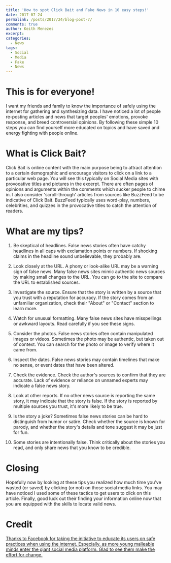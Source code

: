 ```yaml
---
title: 'How to spot Click Bait and Fake News in 10 easy steps!'
date: 2017-07-24
permalink: /posts/2017/24/blog-post-7/
comments: true
author: Keith Menezes
excerpt:
categories:
  - News
tags:
  - Social
  - Media
  - Fake
  - News
---
```


# This is for everyone!
I want my friends and family to know the importance of safely using the internet for gathering and synthesizing data. I have noticed a lot of people re-posting articles and news that target peoples' emotions, provoke response, and breed controversial opinions. By following these simple 10 steps you can find yourself more educated on topics and have saved and energy fighting with people online.

# What is Click Bait?
Click Bait is online content with the main purpose being to attract attention to a certain demographic and encourage visitors to click on a link to a particular web page. You will see this typically on Social Media sites with provocative titles and pictures in the excerpt. There are often pages of opinions and arguments within the comments which sucker people to chime in. I also consider 'scroll-through' articles from sources like BuzzFeed to be indicative of Click Bait. BuzzFeed typically uses word-play, numbers, celebrities, and quizzes in the provocative titles to catch the attention of readers.

# What are my tips?
1. Be skeptical of headlines. False news stories often have catchy headlines in all caps with exclamation points or numbers. If shocking claims in the headline sound unbelievable, they probably are.

2. Look closely at the URL. A phony or look-alike URL may be a warning sign of false news. Many false news sites mimic authentic news sources by making small changes to the URL. You can go to the site to compare the URL to established sources.

3. Investigate the source. Ensure that the story is written by a source that you trust with a reputation for accuracy. If the story comes from an unfamiliar organization, check their "About" or "Contact" section to learn more.

4. Watch for unusual formatting. Many false news sites have misspellings or awkward layouts. Read carefully if you see these signs.

5. Consider the photos. False news stories often contain manipulated images or videos. Sometimes the photo may be authentic, but taken out of context. You can search for the photo or image to verify where it came from.

6. Inspect the dates. False news stories may contain timelines that make no sense, or event dates that have been altered.

7. Check the evidence. Check the author's sources to confirm that they are accurate. Lack of evidence or reliance on unnamed experts may indicate a false news story.

8. Look at other reports. If no other news source is reporting the same story, it may indicate that the story is false. If the story is reported by multiple sources you trust, it's more likely to be true.

9. Is the story a joke? Sometimes false news stories can be hard to distinguish from humor or satire. Check whether the source is known for parody, and whether the story's details and tone suggest it may be just for fun.

10. Some stories are intentionally false. Think critically about the stories you read, and only share news that you know to be credible.

# Closing
Hopefully now by looking at these tips you realized how much time you've wasted (or saved) by clicking (or not) on those social media links. You may have noticed I used some of these tactics to get users to click on this article. Finally, good luck out their finding your information online now that you are equipped with the skills to locate valid news.

# Credit
[Thanks to Facebook for taking the initiative to educate its users on safe practices when using the internet. Especially, as more young malleable minds enter the giant social media platform. Glad to see them make the effort for change.](https://www.facebook.com/help/188118808357379?ref=shareable&pnref=story)

<div id="fb-root"></div>
<script>(function(d, s, id) {
  var js, fjs = d.getElementsByTagName(s)[0];
  if (d.getElementById(id)) return;
  js = d.createElement(s); js.id = id;
  js.src = "//connect.facebook.net/en_US/sdk.js#xfbml=1&version=v2.8";
  fjs.parentNode.insertBefore(js, fjs);
}(document, 'script', 'facebook-jssdk'));</script>

<div class="fb-like" data-href="http://keithmenezes.ca/posts/2017/24/blog-post-7/" data-layout="standard" data-action="like" data-size="large" data-show-faces="true" data-share="false"></div>

<div class="fb-send" data-href="http://keithmenezes.ca/posts/2017/24/blog-post-7/"></div>
